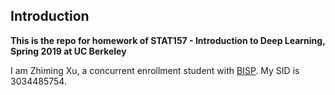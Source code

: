 ## Introduction

**This is the repo for homework of STAT157 - Introduction to Deep Learning, Spring 2019 at UC Berkeley**

I am Zhiming Xu, a concurrent enrollment student with [BISP](http://bisp.berkeley.edu). My SID is 3034485754.